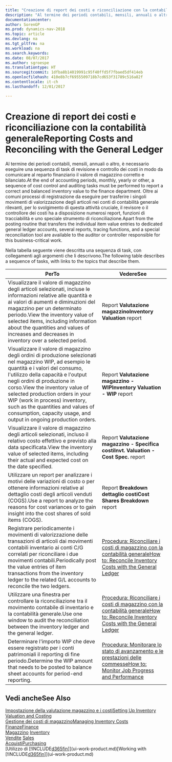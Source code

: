 ```yaml
---
title: "Creazione di report dei costi e riconciliazione con la contabilità generale"
description: "Al termine dei periodi contabili, mensili, annuali o altro, è necessario eseguire una sequenza di task di revisione e controllo dei costi in modo da comunicare al reparto finanziario il valore di magazzino corretto e bilanciato. Oltre ai comuni processi di registrazione da eseguire per trasferire i singoli movimenti di valorizzazione degli articoli nei conti di contabilità generale rilevanti, per lo svolgimento di questa attività cruciale, il revisore o il controllore dei costi ha a disposizione numerosi report, funzioni di tracciabilità e uno speciale strumento di riconciliazione."
documentationcenter: 
author: SorenGP
ms.prod: dynamics-nav-2018
ms.topic: article
ms.devlang: na
ms.tgt_pltfrm: na
ms.workload: na
ms.search.keywords: 
ms.date: 08/07/2017
ms.author: sgroespe
ms.translationtype: HT
ms.sourcegitcommit: 1dfba8b14019991c95f40ffd5f7fbaed5df414eb
ms.openlocfilehash: 410e8b7cf6955509718b7cd653f31789c516a82f
ms.contentlocale: it-ch
ms.lasthandoff: 12/01/2017

---
```

# <a name="reporting-costs-and-reconciling-with-the-general-ledger"></a><span data-ttu-id="41912-104">Creazione di report dei costi e riconciliazione con la contabilità generale</span><span class="sxs-lookup"><span data-stu-id="41912-104">Reporting Costs and Reconciling with the General Ledger</span></span>
<span data-ttu-id="41912-105">Al termine dei periodi contabili, mensili, annuali o altro, è necessario eseguire una sequenza di task di revisione e controllo dei costi in modo da comunicare al reparto finanziario il valore di magazzino corretto e bilanciato.</span><span class="sxs-lookup"><span data-stu-id="41912-105">At the end of accounting periods, monthly, yearly or other, a sequence of cost control and auditing tasks must be performed to report a correct and balanced inventory value to the finance department.</span></span> <span data-ttu-id="41912-106">Oltre ai comuni processi di registrazione da eseguire per trasferire i singoli movimenti di valorizzazione degli articoli nei conti di contabilità generale rilevanti, per lo svolgimento di questa attività cruciale, il revisore o il controllore dei costi ha a disposizione numerosi report, funzioni di tracciabilità e uno speciale strumento di riconciliazione.</span><span class="sxs-lookup"><span data-stu-id="41912-106">Apart from the posting routine that transfers the individual item value entries to dedicated general ledger accounts, several reports, tracing functions, and a special reconciliation tool are available to the auditor or controller responsible for this business-critical work.</span></span>  

 <span data-ttu-id="41912-107">Nella tabella seguente viene descritta una sequenza di task, con collegamenti agli argomenti che li descrivono.</span><span class="sxs-lookup"><span data-stu-id="41912-107">The following table describes a sequence of tasks, with links to the topics that describe them.</span></span>   

|<span data-ttu-id="41912-108">**Per**</span><span class="sxs-lookup"><span data-stu-id="41912-108">**To**</span></span>|<span data-ttu-id="41912-109">**Vedere**</span><span class="sxs-lookup"><span data-stu-id="41912-109">**See**</span></span>|  
|------------|-------------|  
|<span data-ttu-id="41912-110">Visualizzare il valore di magazzino degli articoli selezionati, incluse le informazioni relative alle quantità e ai valori di aumenti e diminuzioni del magazzino per un determinato periodo.</span><span class="sxs-lookup"><span data-stu-id="41912-110">View the inventory value of selected items, including information about the quantities and values of increases and decreases in inventory over a selected period.</span></span>|<span data-ttu-id="41912-111">Report **Valutazione magazzino**</span><span class="sxs-lookup"><span data-stu-id="41912-111">**Inventory Valuation** report</span></span>|  
|<span data-ttu-id="41912-112">Visualizzare il valore di magazzino degli ordini di produzione selezionati nel magazzino WIP, ad esempio le quantità e i valori del consumo, l'utilizzo della capacità e l'output negli ordini di produzione in corso.</span><span class="sxs-lookup"><span data-stu-id="41912-112">View the inventory value of selected production orders in your WIP (work in process) inventory, such as the quantities and values of consumption, capacity usage, and output in ongoing production orders.</span></span>|<span data-ttu-id="41912-113">Report **Valutazione magazzino - WIP**</span><span class="sxs-lookup"><span data-stu-id="41912-113">**Inventory Valuation - WIP** report</span></span>|  
|<span data-ttu-id="41912-114">Visualizzare il valore di magazzino degli articoli selezionati, incluso il relativo costo effettivo e previsto alla data specificata.</span><span class="sxs-lookup"><span data-stu-id="41912-114">View the inventory value of selected items, including their actual and expected cost on the date specified.</span></span>|<span data-ttu-id="41912-115">Report **Valutazione magazzino - Specifica costi**</span><span class="sxs-lookup"><span data-stu-id="41912-115">**Invt. Valuation - Cost Spec.** report</span></span>|  
|<span data-ttu-id="41912-116">Utilizzare un report per analizzare i motivi delle variazioni di costo o per ottenere informazioni relative al dettaglio costi degli articoli venduti (COGS).</span><span class="sxs-lookup"><span data-stu-id="41912-116">Use a report to analyze the reasons for cost variances or to gain insight into the cost shares of sold items (COGS).</span></span>|<span data-ttu-id="41912-117">Report **Breakdown dettaglio costi**</span><span class="sxs-lookup"><span data-stu-id="41912-117">**Cost Shares Breakdown** report</span></span>|  
|<span data-ttu-id="41912-118">Registrare periodicamente i movimenti di valorizzazione delle transazioni di articoli dai movimenti contabili inventario ai conti C/G correlati per riconciliare i due movimenti contabili.</span><span class="sxs-lookup"><span data-stu-id="41912-118">Periodically post the value entries of item transactions from the inventory ledger to the related G/L accounts to reconcile the two ledgers.</span></span>|[<span data-ttu-id="41912-119">Procedura: Riconciliare i costi di magazzino con la contabilità generale</span><span class="sxs-lookup"><span data-stu-id="41912-119">How to: Reconcile Inventory Costs with the General Ledger</span></span>](finance-how-to-post-inventory-costs-to-the-general-ledger.md)|  
|<span data-ttu-id="41912-120">Utilizzare una finestra per controllare la riconciliazione tra il movimento contabile di inventario e la contabilità generale.</span><span class="sxs-lookup"><span data-stu-id="41912-120">Use one window to audit the reconciliation between the inventory ledger and the general ledger.</span></span>|[<span data-ttu-id="41912-121">Procedura: Riconciliare i costi di magazzino con la contabilità generale</span><span class="sxs-lookup"><span data-stu-id="41912-121">How to: Reconcile Inventory Costs with the General Ledger</span></span>](finance-how-to-post-inventory-costs-to-the-general-ledger.md)|  
|<span data-ttu-id="41912-122">Determinare l'importo WIP che deve essere registrato per i conti patrimoniali il reporting di fine periodo.</span><span class="sxs-lookup"><span data-stu-id="41912-122">Determine the WIP amount that needs to be posted to balance sheet accounts for period-end reporting.</span></span>|[<span data-ttu-id="41912-123">Procedura: Monitorare lo stato di avanzamento e le prestazioni delle commesse</span><span class="sxs-lookup"><span data-stu-id="41912-123">How to: Monitor Job Progress and Performance</span></span>](projects-how-monitor-progress-performance.md)|

## <a name="see-also"></a><span data-ttu-id="41912-124">Vedi anche</span><span class="sxs-lookup"><span data-stu-id="41912-124">See Also</span></span>  
[<span data-ttu-id="41912-125">Impostazione della valutazione magazzino e i costi</span><span class="sxs-lookup"><span data-stu-id="41912-125">Setting Up Inventory Valuation and Costing</span></span>](finance-set-up-inventory-valuation-and-costing.md)  
[<span data-ttu-id="41912-126">Gestione dei costi di magazzino</span><span class="sxs-lookup"><span data-stu-id="41912-126">Managing Inventory Costs</span></span>](finance-manage-inventory-costs.md)  
[<span data-ttu-id="41912-127">Finanze</span><span class="sxs-lookup"><span data-stu-id="41912-127">Finance</span></span>](finance.md)  
<span data-ttu-id="41912-128">[Magazzino](inventory-manage-inventory.md) </span><span class="sxs-lookup"><span data-stu-id="41912-128">[Inventory](inventory-manage-inventory.md) </span></span>  
<span data-ttu-id="41912-129">[Vendite](sales-manage-sales.md) </span><span class="sxs-lookup"><span data-stu-id="41912-129">[Sales](sales-manage-sales.md) </span></span>  
[<span data-ttu-id="41912-130">Acquisti</span><span class="sxs-lookup"><span data-stu-id="41912-130">Purchasing</span></span>](purchasing-manage-purchasing.md)  
<span data-ttu-id="41912-131">[Utilizzo di [!INCLUDE[d365fin](includes/d365fin_md.md)]](ui-work-product.md)</span><span class="sxs-lookup"><span data-stu-id="41912-131">[Working with [!INCLUDE[d365fin](includes/d365fin_md.md)]](ui-work-product.md)</span></span>

